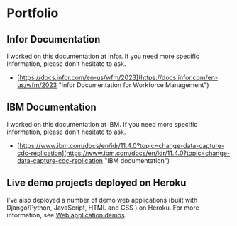 # Portfolio

## Infor Documentation

I worked on this documentation at Infor.  If you need more specific information, please don't hesitate to ask.

* [https://docs.infor.com/en-us/wfm/2023](https://docs.infor.com/en-us/wfm/2023 "Infor Documentation for Workforce Management")


## IBM Documentation

I worked on this documentation at IBM.  If you need more specific information, please don't hesitate to ask.

* [https://www.ibm.com/docs/en/idr/11.4.0?topic=change-data-capture-cdc-replication](https://www.ibm.com/docs/en/idr/11.4.0?topic=change-data-capture-cdc-replication "IBM documentation")


## Live demo projects deployed on Heroku

I've also deployed a number of demo web applications (built with Django/Python, JavaScript, HTML and CSS ) on Heroku. For more information, see [Web application demos](Demoapplications.md "Web application demos").


<!--TODO: This works for internal pages.  Have not figured out how to link to subtopics or headings within page or on other pages:  see [Web application demos](Demoapplications.md "Web application demos"). -->

<!-- Another comment. -->